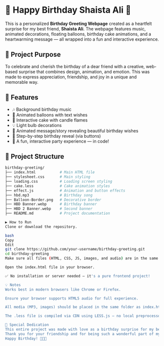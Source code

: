 # 🎉 Happy Birthday Shaista Ali 🎂

This is a personalized **Birthday Greeting Webpage** created as a heartfelt surprise for my best friend, **Shaista Ali**. The webpage features music, animated decorations, floating balloons, birthday cake animations, and a heartwarming message — all wrapped into a fun and interactive experience.

## 💖 Project Purpose

To celebrate and cherish the birthday of a dear friend with a creative, web-based surprise that combines design, animation, and emotion. This was made to express appreciation, friendship, and joy in a unique and memorable way.

## 🌟 Features

- 🎶 Background birthday music
- 🎈 Animated balloons with text wishes
- 🎂 Interactive cake with candle flames
- 💡 Light bulb decorations
- 📜 Animated message/story revealing beautiful birthday wishes
- 🧁 Step-by-step birthday reveal (via buttons)
- 🎉 A fun, interactive party experience — in code!

## 📁 Project Structure

```bash
birthday-greeting/
├── index.html           # Main HTML file
├── stylesheet.css       # Main styling
├── loading.css          # Loading screen styling
├── cake.less            # Cake animation styles
├── effect.js            # Animation and button effects
├── hbd.mp3              # Birthday song
├── Balloon-Border.png   # Decorative border
├── HBD Banner.webp      # Birthday banner
├── HBD 2 Banner.webp    # Second banner
├── README.md            # Project documentation

▶️ How to Run
Clone or download the repository.

bash
Copy
Edit
git clone https://github.com/your-username/birthday-greeting.git
cd birthday-greeting
Make sure all files (HTML, CSS, JS, images, and audio) are in the same directory.

Open the index.html file in your browser.

✅ No installation or server needed — it's a pure frontend project!

💡 Notes
Works best in modern browsers like Chrome or Firefox.

Ensure your browser supports HTML5 audio for full experience.

All media (MP3, images) should be placed in the same folder as index.html or properly linked.

The .less file is compiled via CDN using LESS.js — no local preprocessor setup required.

🎁 Special Dedication
This entire project was made with love as a birthday surprise for my best friend, Shaista Ali.
Thank you for your friendship and for being such a wonderful part of my life.
Happy Birthday! 🎈🎂💖
